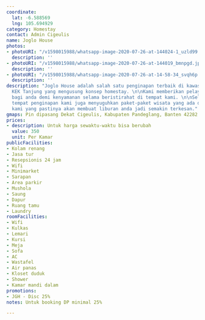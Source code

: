 ```yaml
---
coordinate:
  lat: -6.588569
  lng: 105.694929
category: Homestay
contact: Admin Cigeulis
name: Joglo House
photos:
- photoURI: "/v1598015988/whatsapp-image-2020-07-26-at-144024-1_uzld99.jpg"
  description: ''
- photoURI: "/v1598015988/whatsapp-image-2020-07-26-at-144019_bmnpgd.jpg"
  description: ''
- photoURI: "/v1598015988/whatsapp-image-2020-07-26-at-14-58-34_svqh6p.jpg"
  description: ''
description: "Joglo House adalah salah satu penginapan terbaik di kawasan Bufferzone
  KEK Tanjung yang mengusung konsep homestay. \n\nKami memberikan pelayanan terbaik
  bagi anda demi kenyamanan selama beristirahat di tempat kami. \n\nSelain menyediakan
  tempat penginapan kami juga menyuguhkan paket-paket wisata yang ada di sekitar penginapan
  kami yang pastinya akan membuat liburan anda jadi semakin terkesan."
gmaps: Pin dipasang Dekat Cigeulis, Kabupaten Pandeglang, Banten 42282 https://maps.app.goo.gl/CiCvpuvhapSWr9j79
prices:
- description: Untuk harga sewaktu-waktu bisa berubah
  value: 350
  unit: Per Kamar
publicFacilities:
- Kolam renang
- Jasa tur
- Resepsionis 24 jam
- Wifi
- Minimarket
- Sarapan
- Area parkir
- Mushola
- Saung
- Dapur
- Ruang tamu
- Laundry
roomFacilities:
- Wifi
- Kulkas
- Lemari
- Kursi
- Meja
- Sofa
- AC
- Wastafel
- Air panas
- Kloset duduk
- Shower
- Kamar mandi dalam
promotions:
- JGH - Disc 25%
notes: Untuk booking DP minimal 25%

---
```

